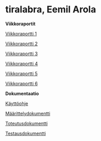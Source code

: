 # tiralabra, Eemil Arola

**Viikkoraportit**

[Viikkoraportti 1](https://github.com/arolaeemil/tiralabra/blob/main/dokumentaatio/Viikkoraportti_1.md)

[Viikkoraportti 2](https://github.com/arolaeemil/tiralabra/blob/main/dokumentaatio/Viikkoraportti_2.md)

[Viikkoraportti 3](https://github.com/arolaeemil/tiralabra/blob/main/dokumentaatio/Viikkoraportti_3.md)

[Viikkoraportti 4](https://github.com/arolaeemil/tiralabra/blob/main/dokumentaatio/Viikkoraportti_4.md)

[Viikkoraportti 5](https://github.com/arolaeemil/tiralabra/blob/main/dokumentaatio/Viikkoraportti_5.md)

[Viikkoraportti 6](https://github.com/arolaeemil/tiralabra/blob/main/dokumentaatio/Viikkoraportti_6.md)

**Dokumentaatio**

[Käyttöohje](https://github.com/arolaeemil/tiralabra/blob/main/dokumentaatio/kaytto_ohje.md)

[Määrittelydokumentti](https://github.com/arolaeemil/tiralabra/blob/main/dokumentaatio/maarittelydokumentti.md)

[Toteutusdokumentti](https://github.com/arolaeemil/tiralabra/blob/main/dokumentaatio/toteutusdokumentti.md)

[Testausdokumentti](https://github.com/arolaeemil/tiralabra/blob/main/dokumentaatio/testausdokumentti.md)


